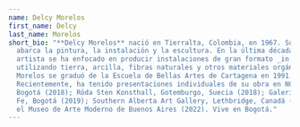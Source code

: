 ```yaml
---
name: Delcy Morelos
first_name: Delcy
last_name: Morelos
short_bio: "**Delcy Morelos** nació en Tierralta, Colombia, en 1967. Su práctica
  abarca la pintura, la instalación y la escultura. En la última década, la
  artista se ha enfocado en producir instalaciones de gran formato _in situ_
  utilizando tierra, arcilla, fibras naturales y otros materiales orgánicos.
  Morelos se graduó de la Escuela de Bellas Artes de Cartagena en 1991.
  Recientemente, ha tenido presentaciones individuales de su obra en NC-arte,
  Bogotá (2018); Röda Sten Konsthall, Gotemburgo, Suecia (2018); Galería Santa
  Fe, Bogotá (2019); Southern Alberta Art Gallery, Lethbridge, Canadá (2019); y
  el Museo de Arte Moderno de Buenos Aires (2022). Vive en Bogotá."
---
```

